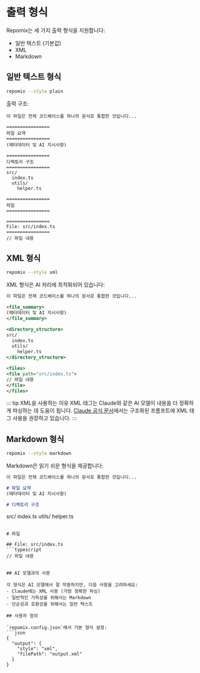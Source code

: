 # 출력 형식

Repomix는 세 가지 출력 형식을 지원합니다:
- 일반 텍스트 (기본값)
- XML
- Markdown

## 일반 텍스트 형식

```bash
repomix --style plain
```

출력 구조:
```text
이 파일은 전체 코드베이스를 하나의 문서로 통합한 것입니다...

================
파일 요약
================
(메타데이터 및 AI 지시사항)

================
디렉토리 구조
================
src/
  index.ts
  utils/
    helper.ts

================
파일
================

================
File: src/index.ts
================
// 파일 내용
```

## XML 형식

```bash
repomix --style xml
```

XML 형식은 AI 처리에 최적화되어 있습니다:

```xml
이 파일은 전체 코드베이스를 하나의 문서로 통합한 것입니다...

<file_summary>
(메타데이터 및 AI 지시사항)
</file_summary>

<directory_structure>
src/
  index.ts
  utils/
    helper.ts
</directory_structure>

<files>
<file path="src/index.ts">
// 파일 내용
</file>
</files>
```

::: tip XML을 사용하는 이유
XML 태그는 Claude와 같은 AI 모델이 내용을 더 정확하게 파싱하는 데 도움이 됩니다. [Claude 공식 문서](https://docs.anthropic.com/en/docs/build-with-claude/prompt-engineering/use-xml-tags)에서는 구조화된 프롬프트에 XML 태그 사용을 권장하고 있습니다.
:::

## Markdown 형식

```bash
repomix --style markdown
```

Markdown은 읽기 쉬운 형식을 제공합니다:

```markdown
이 파일은 전체 코드베이스를 하나의 문서로 통합한 것입니다...

# 파일 요약
(메타데이터 및 AI 지시사항)

# 디렉토리 구조
```
src/
index.ts
utils/
helper.ts
```

# 파일

## File: src/index.ts
```typescript
// 파일 내용
```
```

## AI 모델과의 사용

각 형식은 AI 모델에서 잘 작동하지만, 다음 사항을 고려하세요:
- Claude에는 XML 사용 (가장 정확한 파싱)
- 일반적인 가독성을 위해서는 Markdown
- 단순성과 호환성을 위해서는 일반 텍스트

## 사용자 정의

`repomix.config.json`에서 기본 형식 설정:
```json
{
  "output": {
    "style": "xml",
    "filePath": "output.xml"
  }
}
```
